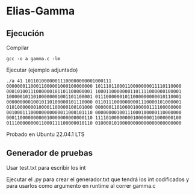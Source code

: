 # Elias-Gamma

## Ejecución

Compilar

`gcc -o a gamma.c -lm`

Ejecutar (ejemplo adjuntado)

`./a 41 10110100000011100000000001000111 00000001100011000001000100000000 10111011000110000000011110110000 00010100111000000101101100000001 10001100000001101111000000100001 10000010110100000001001101100001 01110000001011000000000010110001 00000000010010110100000101110000 01101110000000001110000101000001 01010000000100001100000100101000 00000011010000100000111100000000 00100011100000000000011000101110 00000000100111000100000110000000 00011000000000010000000000000110 11110100000000100000011000000100 01110000000011000111100000010110 01000010100000000000000000000000`

Probado en Ubuntu 22.04.1 LTS

## Generador de pruebas

Usar test.txt para escribir los int

Ejecutar el .py para crear el generador.txt que tendrá los int codificados
y para usarlos como argumento en runtime al correr gamma.c


